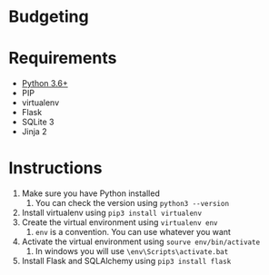 # Budgeting

# Requirements
- [Python 3.6+](https://www.python.org/downloads/)
- PIP
- virtualenv
- Flask
- SQLite 3
- Jinja 2

# Instructions
1. Make sure you have Python installed
    1. You can check the version using `python3 --version`
1. Install virtualenv using `pip3 install virtualenv`
1. Create the virtual environment using `virtualenv env`
    1. `env` is a convention. You can use whatever you want
1. Activate the virtual environment using `sourve env/bin/activate`
    1. In windows you will use `\env\Scripts\activate.bat`
1. Install Flask and SQLAlchemy using `pip3 install flask`
